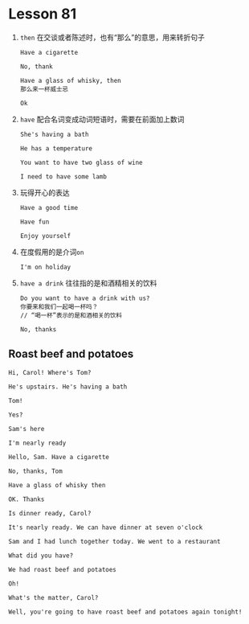 # Lesson 81

1. `then` 在交谈或者陈述时，也有“那么”的意思，用来转折句子

   ```
   Have a cigarette

   No, thank

   Have a glass of whisky, then
   那么来一杯威士忌

   Ok
   ```

2. `have` 配合名词变成动词短语时，需要在前面加上数词

   ```
   She's having a bath

   He has a temperature

   You want to have two glass of wine

   I need to have some lamb
   ```

3. 玩得开心的表达

   ```
   Have a good time

   Have fun

   Enjoy yourself
   ```

4. 在度假用的是介词`on`

   ```
   I'm on holiday
   ```

5. `have a drink` 往往指的是和酒精相关的饮料

   ```
   Do you want to have a drink with us?
   你要来和我们一起喝一杯吗？
   // “喝一杯”表示的是和酒相关的饮料

   No, thanks
   ```

## Roast beef and potatoes

```
Hi, Carol! Where's Tom?

He's upstairs. He's having a bath

Tom!

Yes?

Sam's here

I'm nearly ready

Hello, Sam. Have a cigarette

No, thanks, Tom

Have a glass of whisky then

OK. Thanks

Is dinner ready, Carol?

It's nearly ready. We can have dinner at seven o'clock

Sam and I had lunch together today. We went to a restaurant

What did you have?

We had roast beef and potatoes

Oh!

What's the matter, Carol?

Well, you're going to have roast beef and potatoes again tonight!
```
